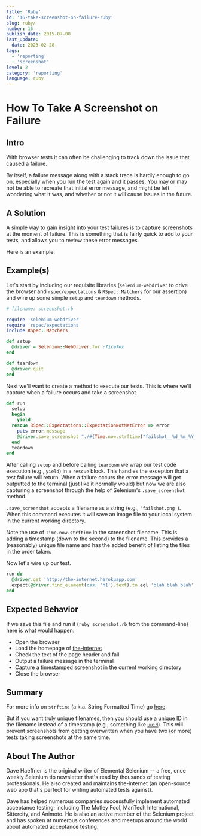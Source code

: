```yaml
---
title: 'Ruby'
id: '16-take-screenshot-on-failure-ruby'
slug: ruby/
number: 16
publish_date: 2015-07-08
last_update:
  date: 2023-02-28
tags:
  - 'reporting'
  - 'screenshot'
level: 2
category: 'reporting'
language: ruby
---
```


# How To Take A Screenshot on Failure

## Intro

With browser tests it can often be challenging to track down the issue that caused a failure.

By itself, a failure message along with a stack trace is hardly enough to go on, especially when you run the test again and it passes. You may or may not be able to recreate that initial error message, and might be left wondering what it was, and whether or not it will cause issues in the future.

## A Solution

A simple way to gain insight into your test failures is to capture screenshots at the moment of failure. This is something that is fairly quick to add to your tests, and allows you to review these error messages.

Here is an example.

## Example(s)

Let's start by including our requisite libraries (`selenium-webdriver` to drive the browser and `rspec/expectations` & `RSpec::Matchers` for our assertion) and wire up some simple `setup` and `teardown` methods.

```ruby
# filename: screenshot.rb

require 'selenium-webdriver'
require 'rspec/expectations'
include RSpec::Matchers

def setup
  @driver = Selenium::WebDriver.for :firefox
end

def teardown
  @driver.quit
end
```

Next we'll want to create a method to execute our tests. This is where we'll capture when a failure occurs and take a screenshot.

```ruby
def run
  setup
  begin
    yield
  rescue RSpec::Expectations::ExpectationNotMetError => error
    puts error.message
    @driver.save_screenshot "./#{Time.now.strftime("failshot__%d_%m_%Y__%H_%M_%S")}.png"
  end
  teardown
end
```

After calling `setup` and before calling `teardown` we wrap our test code execution (e.g., `yield`) in a `rescue` block. This handles the exception that a test failure will return. When a failure occurs the error message will get outputted to the terminal (just like it normally would) but now we are also capturing a screenshot through the help of Selenium's `.save_screenshot` method.

`.save_screenshot` accepts a filename as a string (e.g., `'failshot.png'`). When this command executes it will save an image file to your local system in the current working directory.

Note the use of `Time.now.strftime` in the screenshot filename. This is adding a timestamp (down to the second) to the filename. This provides a (reasonably) unique file name and has the added benefit of listing the files in the order taken.

Now let's wire up our test.

```ruby
run do
  @driver.get 'http://the-internet.herokuapp.com'
  expect(@driver.find_element(css: 'h1').text).to eql 'blah blah blah'
end
```

## Expected Behavior

If we save this file and run it (`ruby screenshot.rb` from the command-line) here is what would happen:

+ Open the browser
+ Load the homepage of [the-internet](http://github.com/tourdedave/the-internet)
+ Check the text of the page header and fail
+ Output a failure message in the terminal
+ Capture a timestamped screenshot in the current working directory
+ Close the browser

## Summary

For more info on `strftime` (a.k.a. String Formatted Time) go [here](http://apidock.com/ruby/DateTime/strftime).

But if you want truly unique filenames, then you should use a unique ID in the filename instead of a timestamp (e.g., something like [`uuid`](https://github.com/assaf/uuid)). This will prevent screenshots from getting overwritten when you have two (or more) tests taking screenshots at the same time.

## About The Author

Dave Haeffner is the original writer of Elemental Selenium -- a free, once weekly Selenium tip newsletter that's read by thousands of testing professionals. He also created and maintains the-internet (an open-source web app that's perfect for writing automated tests against).

Dave has helped numerous companies successfully implement automated acceptance testing; including The Motley Fool, ManTech International, Sittercity, and Animoto. He is also an active member of the Selenium project and has spoken at numerous conferences and meetups around the world about automated acceptance testing.
